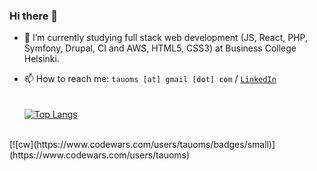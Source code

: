 ### Hi there 👋

- 🌱 I’m currently studying full stack web development (JS, React, PHP, Symfony, Drupal, CI and AWS, HTML5, CSS3) at Business College Helsinki.

- 📫 How to reach me: ```tauoms [at] gmail [dot] com``` / <a href="https://www.linkedin.com/in/tuomaskohvakka/">```LinkedIn```</a>
<br><br><br>
[![Top Langs](https://github-readme-stats.vercel.app/api/top-langs/?username=tauoms&theme=gruvbox&hide_border=true&layout=compact)](https://github.com/anuraghazra/github-readme-stats)
<br>
[![cw](https://www.codewars.com/users/tauoms/badges/small)](https://www.codewars.com/users/tauoms)

<!--
**tauoms/tauoms** is a ✨ _special_ ✨ repository because its `README.md` (this file) appears on your GitHub profile.

Here are some ideas to get you started:

- 🔭 I’m currently working on ...
- 🌱 I’m currently learning ...
- 👯 I’m looking to collaborate on ...
- 🤔 I’m looking for help with ...
- 💬 Ask me about ...
- 📫 How to reach me: ...
- 😄 Pronouns: ...
- ⚡ Fun fact: ...
-->
